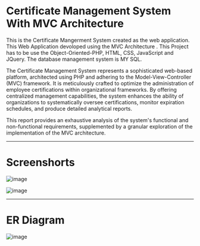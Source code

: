 # Certificate Management System With MVC Architecture

This is the Certificate Mangerment System created as the web application. This Web Application devoloped using the MVC Architecture . This Project has to be use the Object-Oriented-PHP,
HTML, CSS, JavaScript and JQuery. The database management system is MY SQL.

The Certificate Management System represents a sophisticated web-based platform, architected using PHP and adhering to the Model-View-Controller (MVC) framework. It is meticulously crafted
to optimize the administration of employee certifications within organizational frameworks. By offering centralized management capabilities, the system enhances the ability of organizations
to systematically oversee certifications, monitor expiration schedules, and produce detailed analytical reports.


This report provides an exhaustive analysis of the system's functional and non-functional requirements, supplemented by a granular exploration of the implementation of the MVC architecture.

---

# Screenshorts

![image](https://github.com/user-attachments/assets/a44943ce-1dcb-4eb0-94b9-af0d0df6b87d)

![image](https://github.com/user-attachments/assets/6f641bb0-3ba0-4b78-ba42-de588b25460a)

---

# ER Diagram

![image](https://github.com/user-attachments/assets/0b95febc-1474-45f7-857e-125154b9bbc4)



